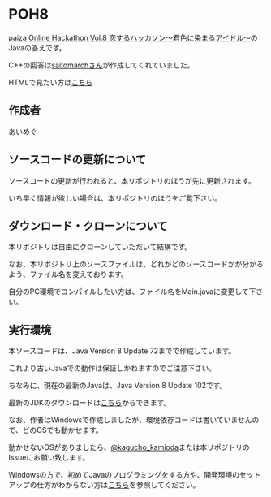 # POH8
[paiza Online Hackathon Vol.8 恋するハッカソン～君色に染まるアイドル～](https://paiza.jp/poh/hatsukoi)のJavaの答えです。

C++の回答は[saitomarchさん](https://github.com/saitomarch/POH8)が作成してくれていました。

HTMLで見たい方は[こちら](http://aimegu.webcrow.jp/java/paiza/poh8/)

## 作成者
あいめぐ


## ソースコードの更新について
ソースコードの更新が行われると、本リポジトリのほうが先に更新されます。

いち早く情報が欲しい場合は、本リポジトリのほうをご覧下さい。

## ダウンロード・クローンについて
本リポジトリは自由にクローンしていただいて結構です。

なお、本リポジトリ上のソースファイルは、どれがどのソースコードかが分かるよう、ファイル名を変えております。

自分のPC環境でコンパイルしたい方は、ファイル名をMain.javaに変更して下さい。

## 実行環境
本ソースコードは、Java Version 8 Update 72までで作成しています。

これより古いJavaでの動作は保証しかねますのでご注意下さい。

ちなみに、現在の最新のJavaは、Java Version 8 Update 102です。

最新のJDKのダウンロードは[こちら](http://www.oracle.com/technetwork/java/javase/downloads/jdk8-downloads-2133151.html)からできます。

なお、作者はWindowsで作成しましたが、環境依存コードは書いていませんので、どのOSでも動かせます。

動かせないOSがありましたら、[@kagucho_kamioda](https://twitter.com/kagucho_kamioda)または本リポジトリのIssueにお願い致します。

Windowsの方で、初めてJavaのプログラミングをする方や、開発環境のセットアップの仕方がわからない方は[こちら](http://aimegu.webcrow.jp/java/)を参照してください。


